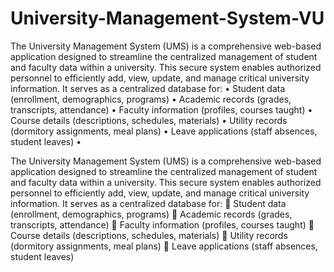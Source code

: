 # University-Management-System-VU
 The University Management System (UMS) is a comprehensive web-based application designed to streamline the centralized management of student and faculty data within a university. This secure system enables authorized personnel to efficiently add, view, update, and manage critical university information. It serves as a centralized database for:  •	Student data (enrollment, demographics, programs) •	Academic records (grades, transcripts, attendance) •	Faculty information (profiles, courses taught) •	Course details (descriptions, schedules, materials) •	Utility records (dormitory assignments, meal plans) •	Leave applications (staff absences, student leaves) •	

The University Management System (UMS) is a comprehensive web-based application designed to
streamline the centralized management of student and faculty data within a university. This secure
system enables authorized personnel to efficiently add, view, update, and manage critical university
information. It serves as a centralized database for:
 Student data (enrollment, demographics, programs)
 Academic records (grades, transcripts, attendance)
 Faculty information (profiles, courses taught)
 Course details (descriptions, schedules, materials)
 Utility records (dormitory assignments, meal plans)
 Leave applications (staff absences, student leaves)

